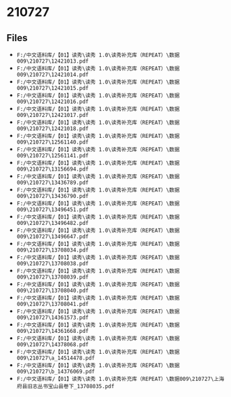 # 210727

## Files

- `F:/中文语料库/【01】读秀\读秀 1.0\读秀补充库（REPEAT）\数据009\210727\12421013.pdf`
- `F:/中文语料库/【01】读秀\读秀 1.0\读秀补充库（REPEAT）\数据009\210727\12421014.pdf`
- `F:/中文语料库/【01】读秀\读秀 1.0\读秀补充库（REPEAT）\数据009\210727\12421015.pdf`
- `F:/中文语料库/【01】读秀\读秀 1.0\读秀补充库（REPEAT）\数据009\210727\12421016.pdf`
- `F:/中文语料库/【01】读秀\读秀 1.0\读秀补充库（REPEAT）\数据009\210727\12421017.pdf`
- `F:/中文语料库/【01】读秀\读秀 1.0\读秀补充库（REPEAT）\数据009\210727\12421018.pdf`
- `F:/中文语料库/【01】读秀\读秀 1.0\读秀补充库（REPEAT）\数据009\210727\12561140.pdf`
- `F:/中文语料库/【01】读秀\读秀 1.0\读秀补充库（REPEAT）\数据009\210727\12561141.pdf`
- `F:/中文语料库/【01】读秀\读秀 1.0\读秀补充库（REPEAT）\数据009\210727\13156694.pdf`
- `F:/中文语料库/【01】读秀\读秀 1.0\读秀补充库（REPEAT）\数据009\210727\13436789.pdf`
- `F:/中文语料库/【01】读秀\读秀 1.0\读秀补充库（REPEAT）\数据009\210727\13436790.pdf`
- `F:/中文语料库/【01】读秀\读秀 1.0\读秀补充库（REPEAT）\数据009\210727\13496451.pdf`
- `F:/中文语料库/【01】读秀\读秀 1.0\读秀补充库（REPEAT）\数据009\210727\13496482.pdf`
- `F:/中文语料库/【01】读秀\读秀 1.0\读秀补充库（REPEAT）\数据009\210727\13496647.pdf`
- `F:/中文语料库/【01】读秀\读秀 1.0\读秀补充库（REPEAT）\数据009\210727\13708034.pdf`
- `F:/中文语料库/【01】读秀\读秀 1.0\读秀补充库（REPEAT）\数据009\210727\13708038.pdf`
- `F:/中文语料库/【01】读秀\读秀 1.0\读秀补充库（REPEAT）\数据009\210727\13708039.pdf`
- `F:/中文语料库/【01】读秀\读秀 1.0\读秀补充库（REPEAT）\数据009\210727\13708040.pdf`
- `F:/中文语料库/【01】读秀\读秀 1.0\读秀补充库（REPEAT）\数据009\210727\13708041.pdf`
- `F:/中文语料库/【01】读秀\读秀 1.0\读秀补充库（REPEAT）\数据009\210727\14361573.pdf`
- `F:/中文语料库/【01】读秀\读秀 1.0\读秀补充库（REPEAT）\数据009\210727\14361668.pdf`
- `F:/中文语料库/【01】读秀\读秀 1.0\读秀补充库（REPEAT）\数据009\210727\14378068.pdf`
- `F:/中文语料库/【01】读秀\读秀 1.0\读秀补充库（REPEAT）\数据009\210727\a_14514478.pdf`
- `F:/中文语料库/【01】读秀\读秀 1.0\读秀补充库（REPEAT）\数据009\210727\b_14376069.pdf`
- `F:/中文语料库/【01】读秀\读秀 1.0\读秀补充库（REPEAT）\数据009\210727\上海府县旧志丛书宝山县卷下_13708035.pdf`
